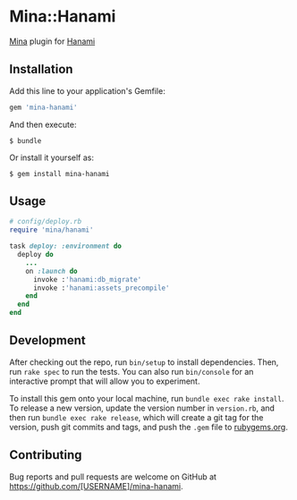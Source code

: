 # Mina::Hanami

[Mina](https://github.com/mina-deploy/mina) plugin for [Hanami](https://github.com/hanami/hanami)

## Installation

Add this line to your application's Gemfile:

```ruby
gem 'mina-hanami'
```

And then execute:

    $ bundle

Or install it yourself as:

    $ gem install mina-hanami

## Usage

```ruby
# config/deploy.rb
require 'mina/hanami'

task deploy: :environment do
  deploy do
    ...
    on :launch do
      invoke :'hanami:db_migrate'
      invoke :'hanami:assets_precompile'
    end
  end
end
```

## Development

After checking out the repo, run `bin/setup` to install dependencies. Then, run `rake spec` to run the tests. You can also run `bin/console` for an interactive prompt that will allow you to experiment.

To install this gem onto your local machine, run `bundle exec rake install`. To release a new version, update the version number in `version.rb`, and then run `bundle exec rake release`, which will create a git tag for the version, push git commits and tags, and push the `.gem` file to [rubygems.org](https://rubygems.org).

## Contributing

Bug reports and pull requests are welcome on GitHub at https://github.com/[USERNAME]/mina-hanami.

